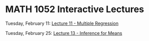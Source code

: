 # MATH 1052 Interactive Lectures

Tuesday, February 11: [Lecture 11 - Multiple Regression](./lectures/1052-lecture11-LM_multiple_regression.html)

Tuesday, February 25: [Lecture 13 - Inference for Means](./lectures/1052-lecture13-mean_tests.html)